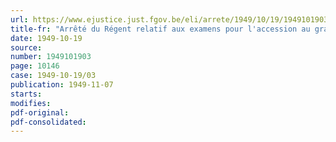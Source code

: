 ```yaml
---
url: https://www.ejustice.just.fgov.be/eli/arrete/1949/10/19/1949101903/justel
title-fr: "Arrêté du Régent relatif aux examens pour l'accession au grade de major de gendarmerie (Abrogé par AR 29-02-1960, art. 23,3°)"
date: 1949-10-19
source:
number: 1949101903
page: 10146
case: 1949-10-19/03
publication: 1949-11-07
starts:
modifies:
pdf-original:
pdf-consolidated:
---
```



